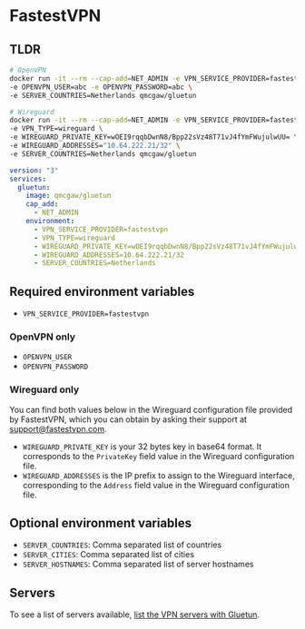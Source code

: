 # FastestVPN

## TLDR

```sh
# OpenVPN
docker run -it --rm --cap-add=NET_ADMIN -e VPN_SERVICE_PROVIDER=fastestvpn \
-e OPENVPN_USER=abc -e OPENVPN_PASSWORD=abc \
-e SERVER_COUNTRIES=Netherlands qmcgaw/gluetun
```

```sh
# Wireguard
docker run -it --rm --cap-add=NET_ADMIN -e VPN_SERVICE_PROVIDER=fastestvpn \
-e VPN_TYPE=wireguard \
-e WIREGUARD_PRIVATE_KEY=wOEI9rqqbDwnN8/Bpp22sVz48T71vJ4fYmFWujulwUU= \
-e WIREGUARD_ADDRESSES="10.64.222.21/32" \
-e SERVER_COUNTRIES=Netherlands qmcgaw/gluetun
```

```yml
version: "3"
services:
  gluetun:
    image: qmcgaw/gluetun
    cap_add:
      - NET_ADMIN
    environment:
      - VPN_SERVICE_PROVIDER=fastestvpn
      - VPN_TYPE=wireguard
      - WIREGUARD_PRIVATE_KEY=wOEI9rqqbDwnN8/Bpp22sVz48T71vJ4fYmFWujulwUU=
      - WIREGUARD_ADDRESSES=10.64.222.21/32
      - SERVER_COUNTRIES=Netherlands
```

## Required environment variables

- `VPN_SERVICE_PROVIDER=fastestvpn`

### OpenVPN only

- `OPENVPN_USER`
- `OPENVPN_PASSWORD`

### Wireguard only

You can find both values below in the Wireguard configuration file provided by FastestVPN, which you can obtain by asking their support
at [support@fastestvpn.com](mailto:support@fastestvpn.com).

- `WIREGUARD_PRIVATE_KEY` is your 32 bytes key in base64 format. It corresponds to the `PrivateKey` field value in the Wireguard configuration file.
- `WIREGUARD_ADDRESSES` is the IP prefix to assign to the Wireguard interface, corresponding to the `Address` field value in the Wireguard configuration file.

## Optional environment variables

- `SERVER_COUNTRIES`: Comma separated list of countries
- `SERVER_CITIES`: Comma separated list of cities
- `SERVER_HOSTNAMES`: Comma separated list of server hostnames

## Servers

To see a list of servers available, [list the VPN servers with Gluetun](../servers.md#list-of-vpn-servers).
